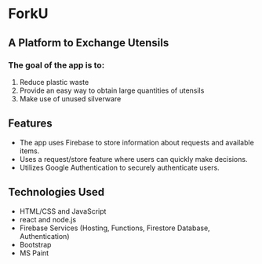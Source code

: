 # ForkU
## A Platform to Exchange Utensils
### The goal of the app is to:
1. Reduce plastic waste
2. Provide an easy way to obtain large quantities of utensils
3. Make use of unused silverware

## Features
- The app uses Firebase to store information about requests and available items.
- Uses a request/store feature where users can quickly make decisions.
- Utilizes Google Authentication to securely authenticate users.

## Technologies Used
- HTML/CSS and JavaScript
- react and node.js
- Firebase Services (Hosting, Functions, Firestore Database, Authentication)
- Bootstrap
- MS Paint

